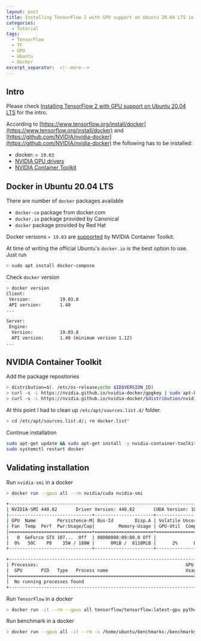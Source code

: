 ```yaml
---
layout: post
title: Installing TensorFlow 2 with GPU support on Ubuntu 20.04 LTS in Docker
categories:
  - Tutorial
tags:
  - TensorFlow
  - TF
  - GPU
  - Ubuntu
  - Docker
excerpt_separator:  <!--more-->
---
```

## Intro
Please check [Installing TensorFlow 2 with GPU support on Ubuntu 20.04 LTS](https://illya13.github.io/RL/tutorial/2020/04/26/installing-tensorflow-on-ubuntu-20.html) for the intro.

According to [https://www.tensorflow.org/install/docker](https://www.tensorflow.org/install/docker)
and [https://github.com/NVIDIA/nvidia-docker](https://github.com/NVIDIA/nvidia-docker)
the following has to be installed:
- docker: `> 19.03`
- [NVIDIA GPU drivers](https://www.nvidia.com/drivers)
- [NVIDIA Container Toolkit](https://github.com/NVIDIA/nvidia-docker)
## Docker in Ubuntu 20.04 LTS
There are number of `docker` packages available
- `docker-ce` package from docker.com
- `docker.io` package provided by Canonical
- `docker` package provided by Red Hat

Docker versions `> 19.03` are [supported](https://github.com/NVIDIA/nvidia-docker/wiki) by NVIDIA Container Toolkit.  

<!--more-->
At time of writing the official Ubuntu's `docker.io` is the best option to use. Just run
```bash
> sudo apt install docker-compose
```

Check `docker` version
```bash
> docker version
Client:
 Version:           19.03.8
 API version:       1.40
...

Server:
 Engine:
  Version:          19.03.8
  API version:      1.40 (minimum version 1.12)
...  
``` 
## NVIDIA Container Toolkit
Add the package repositories
```bash
> distribution=$(. /etc/os-release;echo $ID$VERSION_ID)
> curl -s -L https://nvidia.github.io/nvidia-docker/gpgkey | sudo apt-key add -
> curl -s -L https://nvidia.github.io/nvidia-docker/$distribution/nvidia-docker.list | sudo tee /etc/apt/sources.list.d/nvidia-docker.list
```

At this point I had to clean up `/etc/apt/sources.list.d/` folder. 
```bash
> cd /etc/apt/sources.list.d/; rm docker.list*
```

Continue installation
```bash
sudo apt-get update && sudo apt-get install -y nvidia-container-toolkit
sudo systemctl restart docker
```
## Validating installation
Run `nvidia-smi` in a docker
```bash
> docker run --gpus all --rm nvidia/cuda nvidia-smi

+-----------------------------------------------------------------------------+
| NVIDIA-SMI 440.82       Driver Version: 440.82       CUDA Version: 10.2     |
|-------------------------------+----------------------+----------------------+
| GPU  Name        Persistence-M| Bus-Id        Disp.A | Volatile Uncorr. ECC |
| Fan  Temp  Perf  Pwr:Usage/Cap|         Memory-Usage | GPU-Util  Compute M. |
|===============================+======================+======================|
|   0  GeForce GTX 107...  Off  | 00000000:09:00.0 Off |                  N/A |
|  0%   50C    P0    35W / 180W |      0MiB /  8118MiB |      2%      Default |
+-------------------------------+----------------------+----------------------+

+-----------------------------------------------------------------------------+
| Processes:                                                       GPU Memory |
|  GPU       PID   Type   Process name                             Usage      |
|=============================================================================|
|  No running processes found                                                 |
+-----------------------------------------------------------------------------+
```

Run `TensorFlow` in a docker
```bash
> docker run -it --rm --gpus all tensorflow/tensorflow:latest-gpu python -c "import tensorflow as tf; tf.config.list_physical_devices('GPU')"
```

Run benchmark in a docker
```bash
> docker run --gpus all -it --rm -v /home/ubuntu/benchmarks:/benchmarks tensorflow/tensorflow:latest-gpu python benchmarks/scripts/tf_cnn_benchmarks/tf_cnn_benchmarks.py --num_gpus=1 --model resnet50 --batch_size 64
```